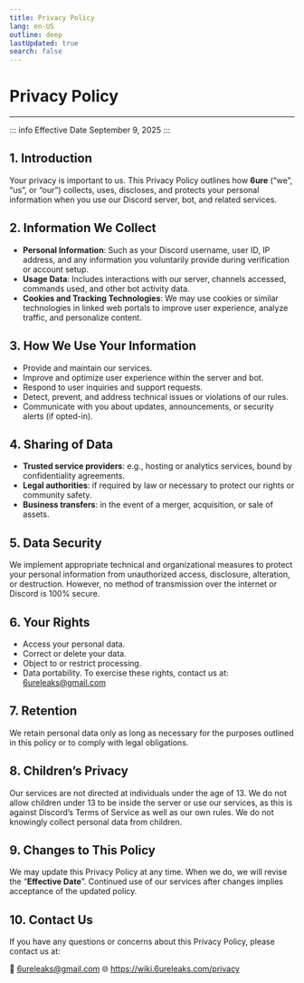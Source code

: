 ```yaml
---
title: Privacy Policy
lang: en-US
outline: deep
lastUpdated: true
search: false
---
```

# Privacy Policy
---
::: info Effective Date
September 9, 2025
:::

## 1. Introduction  
Your privacy is important to us. This Privacy Policy outlines how **6ure** (“we”, “us”, or “our”) collects, uses, discloses, and protects your personal information when you use our Discord server, bot, and related services.  
## 2. Information We Collect  
- **Personal Information**: Such as your Discord username, user ID, IP address, and any information you voluntarily provide during verification or account setup.  
- **Usage Data**: Includes interactions with our server, channels accessed, commands used, and other bot activity data.  
- **Cookies and Tracking Technologies**: We may use cookies or similar technologies in linked web portals to improve user experience, analyze traffic, and personalize content.
## 3. How We Use Your Information  
- Provide and maintain our services.  
- Improve and optimize user experience within the server and bot.  
- Respond to user inquiries and support requests.  
- Detect, prevent, and address technical issues or violations of our rules.  
- Communicate with you about updates, announcements, or security alerts (if opted-in).  
## 4. Sharing of Data  
- **Trusted service providers**: e.g., hosting or analytics services, bound by confidentiality agreements.  
- **Legal authorities**: if required by law or necessary to protect our rights or community safety.  
- **Business transfers**: in the event of a merger, acquisition, or sale of assets.  
## 5. Data Security  
We implement appropriate technical and organizational measures to protect your personal information from unauthorized access, disclosure, alteration, or destruction. However, no method of transmission over the internet or Discord is 100% secure.  
## 6. Your Rights
- Access your personal data.  
- Correct or delete your data.  
- Object to or restrict processing.  
- Data portability.
To exercise these rights, contact us at: 6ureleaks@gmail.com
## 7. Retention
We retain personal data only as long as necessary for the purposes outlined in this policy or to comply with legal obligations.  
## 8. Children’s Privacy  
Our services are not directed at individuals under the age of 13. We do not allow children under 13 to be inside the server or use our services, as this is against Discord’s Terms of Service as well as our own rules. We do not knowingly collect personal data from children.  
## 9. Changes to This Policy  
We may update this Privacy Policy at any time. When we do, we will revise the “**Effective Date**”. Continued use of our services after changes implies acceptance of the updated policy.
## 10. Contact Us  
If you have any questions or concerns about this Privacy Policy, please contact us at:  

📧 6ureleaks@gmail.com
🌐 https://wiki.6ureleaks.com/privacy
